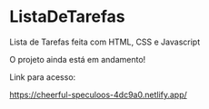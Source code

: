 # ListaDeTarefas
Lista de Tarefas feita com HTML, CSS e Javascript


O projeto ainda está em andamento!


Link para acesso:

https://cheerful-speculoos-4dc9a0.netlify.app/
